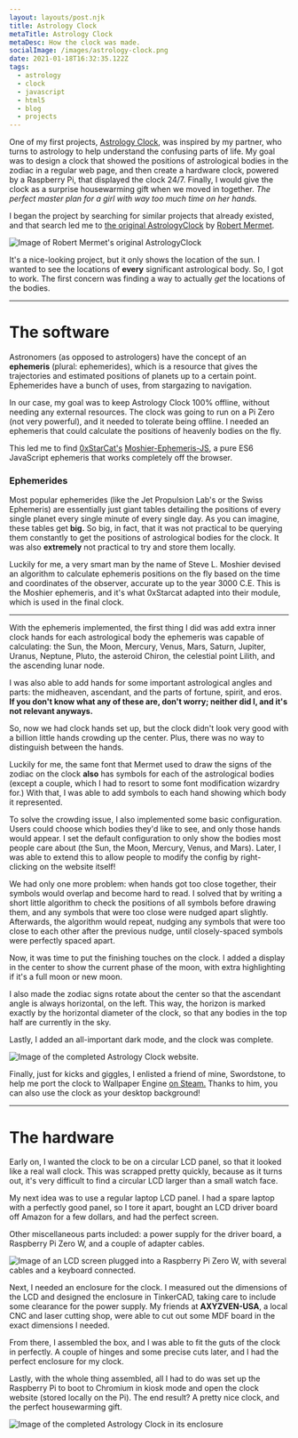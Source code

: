 ```yaml
---
layout: layouts/post.njk
title: Astrology Clock
metaTitle: Astrology Clock
metaDesc: How the clock was made.
socialImage: /images/astrology-clock.png
date: 2021-01-18T16:32:35.122Z
tags:
  - astrology
  - clock
  - javascript
  - html5
  - blog
  - projects
---
```

One of my first projects, [Astrology Clock](https://astrologyclock.net/), was inspired by my partner, who turns to astrology to help understand the confusing parts of life. My goal was to design a clock that showed the positions of astrological bodies in the zodiac in a regular web page, and then create a hardware clock, powered by a Raspberry Pi, that displayed the clock 24/7. Finally, I would give the clock as a surprise housewarming gift when we moved in together. *The perfect master plan for a girl with way too much time on her hands.*

I began the project by searching for similar projects that already existed, and that search led me to [the original AstrologyClock](https://github.com/robertmermet/AstrologyClock/) by [Robert Mermet](https://github.com/robertmermet). 

![Image of Robert Mermet's original AstrologyClock](/images/robert-astrology-clock.png "A great starting point.")

It's a nice-looking project, but it only shows the location of the sun. I wanted to see the locations of **every** significant astrological body. So, I got to work. The first concern was finding a way to actually *get* the locations of the bodies.

- - -

# The software

Astronomers (as opposed to astrologers) have the concept of an **ephemeris** (plural: ephemerides), which is a resource that gives the trajectories and estimated positions of planets up to a certain point. Ephemerides have a bunch of uses, from stargazing to navigation. 

In our case, my goal was to keep Astrology Clock 100% offline, without needing any external resources. The clock was going to run on a Pi Zero (not very powerful), and it needed to tolerate being offline. I needed an ephemeris that could calculate the positions of heavenly bodies on the fly. 

This led me to find [0xStarCat's](https://github.com/0xStarcat) [Moshier-Ephemeris-JS](https://github.com/0xStarcat/Moshier-Ephemeris-JS), a pure ES6 JavaScript ephemeris that works completely off the browser. 

### Ephemerides

Most popular ephemerides (like the Jet Propulsion Lab's or the Swiss Ephemeris) are essentially just giant tables detailing the positions of every single planet every single minute of every single day. As you can imagine, these tables get **big.** So big, in fact, that it was not practical to be querying them constantly to get the positions of astrological bodies for the clock. It was also **extremely** not practical to try and store them locally.

Luckily for me, a very smart man by the name of Steve L. Moshier devised an algorithm to calculate ephemeris positions on the fly based on the time and coordinates of the observer, accurate up to the year 3000 C.E. This is the Moshier ephemeris, and it's what 0xStarcat adapted into their module, which is used in the final clock.

- - -

With the ephemeris implemented, the first thing I did was add extra inner clock hands for each astrological body the ephemeris was capable of calculating: the Sun, the Moon, Mercury, Venus, Mars, Saturn, Jupiter, Uranus, Neptune, Pluto, the asteroid Chiron, the celestial point Lilith, and the ascending lunar node. 

I was also able to add hands for some important astrological angles and parts: the midheaven, ascendant, and the parts of fortune, spirit, and eros. **If you don't know what any of these are, don't worry; neither did I, and it's not relevant anyways.**

So, now we had clock hands set up, but the clock didn't look very good with a billion little hands crowding up the center. Plus, there was no way to distinguish between the hands. 

Luckily for me, the same font that Mermet used to draw the signs of the zodiac on the clock **also** has symbols for each of the astrological bodies (except a couple, which I had to resort to some font modification wizardry for.) With that, I was able to add symbols to each hand showing which body it represented.

To solve the crowding issue, I also implemented some basic configuration. Users could choose which bodies they'd like to see, and only those hands would appear. I set the default configuration to only show the bodies most people care about (the Sun, the Moon, Mercury, Venus, and Mars). Later, I was able to extend this to allow people to modify the config by right-clicking on the website itself!

We had only one more problem: when hands got too close together, their symbols would overlap and become hard to read. I solved that by writing a short little algorithm to check the positions of all symbols before drawing them, and any symbols that were too close were nudged apart slightly. Afterwards, the algorithm would repeat, nudging any symbols that were too close to each other after the previous nudge, until closely-spaced symbols were perfectly spaced apart.

Now, it was time to put the finishing touches on the clock. I added a display in the center to show the current phase of the moon, with extra highlighting if it's a full moon or new moon. 

I also made the zodiac signs rotate about the center so that the ascendant angle is always horizontal, on the left. This way, the horizon is marked exactly by the horizontal diameter of the clock, so that any bodies in the top half are currently in the sky.

Lastly, I added an all-important dark mode, and the clock was complete.

![Image of the completed Astrology Clock website.](/images/astrology-clock.png "Feel free to check it out at https://astrologyclock.net/")

Finally, just for kicks and giggles, I enlisted a friend of mine, Swordstone, to help me port the clock to Wallpaper Engine [on Steam.](https://steamcommunity.com/sharedfiles/filedetails/?id=2005926748) Thanks to him, you can also use the clock as your desktop background!

- - -

# The hardware

Early on, I wanted the clock to be on a circular LCD panel, so that it looked like a real wall clock. This was scrapped pretty quickly, because as it turns out, it's very difficult to find a circular LCD larger than a small watch face.

My next idea was to use a regular laptop LCD panel. I had a spare laptop with a perfectly good panel, so I tore it apart, bought an LCD driver board off Amazon for a few dollars, and had the perfect screen.

Other miscellaneous parts included: a power supply for the driver board, a Raspberry Pi Zero W, and a couple of adapter cables.

![Image of an LCD screen plugged into a Raspberry Pi Zero W, with several cables and a keyboard connected.](/images/astrologyclock-in-progress.jpg "Messy workbench warning!")

Next, I needed an enclosure for the clock. I measured out the dimensions of the LCD and designed the enclosure in TinkerCAD, taking care to include some clearance for the power supply. My friends at **AXYZVEN-USA**, a local CNC and laser cutting shop, were able to cut out some MDF board in the exact dimensions I needed. 

From there, I assembled the box, and I was able to fit the guts of the clock in perfectly. A couple of hinges and some precise cuts later, and I had the perfect enclosure for my clock.

Lastly, with the whole thing assembled, all I had to do was set up the Raspberry Pi to boot to Chromium in kiosk mode and open the clock website (stored locally on the Pi). The end result? A pretty nice clock, and the perfect housewarming gift.

![Image of the completed Astrology Clock in its enclosure](/images/astrologyclock-complete.jpg "She might need some paint, but she's beautiful.")